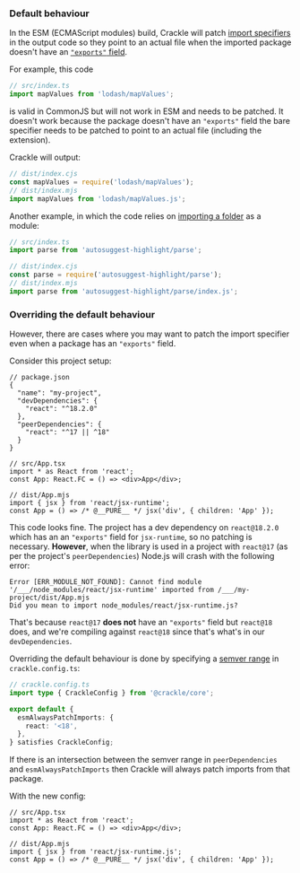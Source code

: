 ### Default behaviour

In the ESM (ECMAScript modules) build, Crackle will patch [import specifiers] in the output code so they point to an actual file when the imported package doesn't have an [`"exports"` field].

[`"exports"` field]: https://nodejs.org/api/packages.html#exports
[import specifiers]: https://nodejs.org/api/esm.html#import-specifiers

For example, this code

```ts
// src/index.ts
import mapValues from 'lodash/mapValues';
```

is valid in CommonJS but will not work in ESM and needs to be patched. It doesn't work because the package doesn't have an `"exports"` field the bare specifier needs to be patched to point to an actual file (including the extension).

Crackle will output:

```js
// dist/index.cjs
const mapValues = require('lodash/mapValues');
// dist/index.mjs
import mapValues from 'lodash/mapValues.js';
```

Another example, in which the code relies on [importing a folder] as a module:

[importing a folder]: https://nodejs.org/api/modules.html#folders-as-modules

```ts
// src/index.ts
import parse from 'autosuggest-highlight/parse';

// dist/index.cjs
const parse = require('autosuggest-highlight/parse');
// dist/index.mjs
import parse from 'autosuggest-highlight/parse/index.js';
```

### Overriding the default behaviour

However, there are cases where you may want to patch the import specifier even when a package has an `"exports"` field.

Consider this project setup:

```jsonc
// package.json
{
  "name": "my-project",
  "devDependencies": {
    "react": "^18.2.0"
  },
  "peerDependencies": {
    "react": "^17 || ^18"
  }
}
```

```tsx
// src/App.tsx
import * as React from 'react';
const App: React.FC = () => <div>App</div>;

// dist/App.mjs
import { jsx } from 'react/jsx-runtime';
const App = () => /* @__PURE__ */ jsx('div', { children: 'App' });
```

This code looks fine. The project has a dev dependency on `react@18.2.0` which has an an `"exports"` field for `jsx-runtime`, so no patching is necessary.
**However**, when the library is used in a project with `react@17` (as per the project's `peerDependencies`) Node.js will crash with the following error:

```
Error [ERR_MODULE_NOT_FOUND]: Cannot find module '/___/node_modules/react/jsx-runtime' imported from /___/my-project/dist/App.mjs
Did you mean to import node_modules/react/jsx-runtime.js?
```

That's because `react@17` **does not** have an `"exports"` field but `react@18` does, and we're compiling against `react@18` since that's what's in our `devDependencies`.

Overriding the default behaviour is done by specifying a [semver range] in `crackle.config.ts`:

[semver range]: https://github.com/npm/node-semver#ranges

```ts
// crackle.config.ts
import type { CrackleConfig } from '@crackle/core';

export default {
  esmAlwaysPatchImports: {
    react: '<18',
  },
} satisfies CrackleConfig;
```

If there is an intersection between the semver range in `peerDependencies` and `esmAlwaysPatchImports` then Crackle will always patch imports from that package.

With the new config:

```tsx
// src/App.tsx
import * as React from 'react';
const App: React.FC = () => <div>App</div>;

// dist/App.mjs
import { jsx } from 'react/jsx-runtime.js';
const App = () => /* @__PURE__ */ jsx('div', { children: 'App' });
```
